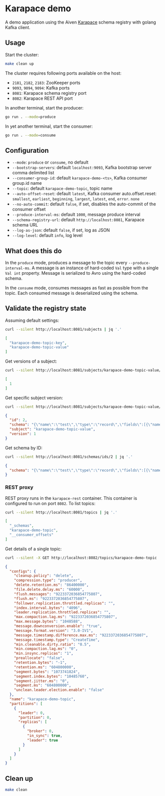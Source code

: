 # Karapace demo

A demo application using the Aiven [Karapace](https://karapace.io/) schema registry with golang Kafka client.

## Usage

Start the cluster:

```sh
make clean up
```

The cluster requires following ports available on the host:

- `2181`, `2182`, `2183`: ZooKeeper ports
- `9093`, `9094`, `9094`: Kafka ports
- `8081`: Karapace schema registry port
- `8082`: Karapace REST API port

In another terminal, start the producer:

```sh
go run . --mode=produce
```

In yet another terminal, start the consumer:

```sh
go run . --mode=consume
```

## Configuration

- `--mode`: `produce` or `consume`, no default
- `--bootstrap-servers`: default `localhost:9093`, Kafka bootstrap server comma delimited list
- `--consumer-group-id`: default `karapace-demo-<ts>`, Kafka consumer group.id name
- `--topic`: default `karapace-demo-topic`, topic name
- `--auto-offset-reset`: default `latest`, Kafka consumer auto.offset.reset: `smallest`, `earliest`, `beginning`, `largest`, `latest`, `end`, `error`. `none`
- `--no-auto-commit`: default `false`, if set, disables the auto-commit of the consumer offset
- `--produce-interval-ms`: default `1000`, message produce interval
- `--schema-registry-url`: default `http://localhost:8081`, Karapace schema URL
- `--log-as-json`: default `false`, if set, log as JSON
- `--log-level`: default `info`, log level

## What does this do

In the `produce` mode, produces a message to the topic every `--produce-interval-ms`. A message is an instance of hard-coded `Val` type with a single `Val int` property. Message is serialized to Avro using the hard-coded schema.

In the `consume` mode, consumes messages as fast as possible from the topic. Each consumed message is deserialized using the schema.

## Validate the registry state

Assuming default settings:

```sh
curl --silent http://localhost:8081/subjects | jq '.'
```

```json
[
  "karapace-demo-topic-key",
  "karapace-demo-topic-value"
]
```

Get versions of a subject:

```sh
curl --silent http://localhost:8081/subjects/karapace-demo-topic-value/versions | jq '.'
```

```json
[
  1
]
```

Get specific subject version:

```sh
curl --silent http://localhost:8081/subjects/karapace-demo-topic-value/versions/1 | jq '.'
```

```json
{
  "id": 2,
  "schema": "{\"name\":\"test\",\"type\":\"record\",\"fields\":[{\"name\":\"val\",\"type\":\"int\"}]}",
  "subject": "karapace-demo-topic-value",
  "version": 1
}
```

Get schema by ID:

```sh
curl --silent http://localhost:8081/schemas/ids/2 | jq '.'
```

```json
{
  "schema": "{\"name\":\"test\",\"type\":\"record\",\"fields\":[{\"name\":\"val\",\"type\":\"int\"}]}"
}
```

### REST proxy

REST proxy runs in the `karapace-rest` container. This container is configured to run on port `8082`. To list topics:

```sh
curl --silent http://localhost:8081/topics | jq '.'
```

```json
[
  "_schemas",
  "karapace-demo-topic",
  "__consumer_offsets"
]
```

Get details of a single topic:

```sh
curl --silent -X GET http://localhost:8082/topics/karapace-demo-topic | jq '.'
```

```json
{
  "configs": {
    "cleanup.policy": "delete",
    "compression.type": "producer",
    "delete.retention.ms": "86400000",
    "file.delete.delay.ms": "60000",
    "flush.messages": "9223372036854775807",
    "flush.ms": "9223372036854775807",
    "follower.replication.throttled.replicas": "",
    "index.interval.bytes": "4096",
    "leader.replication.throttled.replicas": "",
    "max.compaction.lag.ms": "9223372036854775807",
    "max.message.bytes": "1048588",
    "message.downconversion.enable": "true",
    "message.format.version": "3.0-IV1",
    "message.timestamp.difference.max.ms": "9223372036854775807",
    "message.timestamp.type": "CreateTime",
    "min.cleanable.dirty.ratio": "0.5",
    "min.compaction.lag.ms": "0",
    "min.insync.replicas": "1",
    "preallocate": "false",
    "retention.bytes": "-1",
    "retention.ms": "604800000",
    "segment.bytes": "1073741824",
    "segment.index.bytes": "10485760",
    "segment.jitter.ms": "0",
    "segment.ms": "604800000",
    "unclean.leader.election.enable": "false"
  },
  "name": "karapace-demo-topic",
  "partitions": [
    {
      "leader": 0,
      "partition": 0,
      "replicas": [
        {
          "broker": 0,
          "in_sync": true,
          "leader": true
        }
      ]
    }
  ]
}
```

## Clean up

```sh
make clean
```
